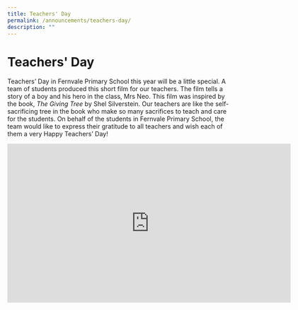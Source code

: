 ```yaml
---
title: Teachers' Day
permalink: /announcements/teachers-day/
description: ""
---
```

# Teachers' Day

Teachers’ Day in Fernvale Primary School this year will be a little special. A team of students produced this short film for our teachers. The film tells a story of a boy and his hero in the class, Mrs Neo. This film was inspired by the book,&nbsp;_The Giving Tree_&nbsp;by Shel Silverstein. Our teachers are like the self-sacrificing tree in the book who make so many sacrifices to teach and care for the students. On behalf of the students in Fernvale Primary School, the team would like to express their gratitude to all teachers and wish each of them a very Happy Teachers’ Day!

<iframe class="ive_eobj_center" frameborder="0" height="360" width="640" src="https://player.vimeo.com/video/179860452"></iframe>